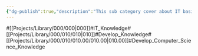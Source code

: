 ```yaml
---
{"dg-publish":true,"description":"This sub category cover about IT basic Like Computer Sience and.","permalink":"/projects/library/000/010/010-00/010-00/","dgPassFrontmatter":true,"noteIcon":"0","created":"2024-01-24T15:24:09.122+09:00","updated":"2024-06-19T23:42:09.335+09:00"}
---
```


#[[Projects/Library/000/000\|000]]#IT_Knowledge#[[Projects/Library/000/010/010\|010]]#Develop_Knowledge#[[Projects/Library/000/010/010.00/010.00\|010.00]]#Develop_Computer_Science_Knowledge

